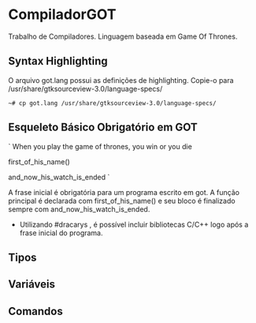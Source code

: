 CompiladorGOT
=============

Trabalho de Compiladores. Linguagem baseada em Game Of Thrones.

## Syntax Highlighting

O arquivo got.lang possui as definições de highlighting. Copie-o para /usr/share/gtksourceview-3.0/language-specs/

`~# cp got.lang /usr/share/gtksourceview-3.0/language-specs/`

## Esqueleto Básico Obrigatório em GOT

`
When you play the game of thrones, you win or you die

first_of_his_name()

and_now_his_watch_is_ended
`

A frase inicial é obrigatória para um programa escrito em got. A função principal é declarada com first_of_his_name() e seu bloco é finalizado sempre com and_now_his_watch_is_ended.

+ Utilizando #dracarys <somelib>, é possível incluir bibliotecas C/C++ logo após a frase inicial do programa.


## Tipos


## Variáveis


## Comandos

